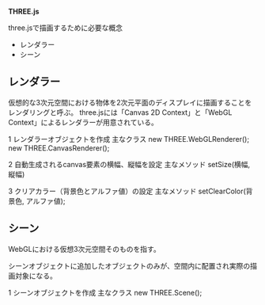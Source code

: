 **THREE.js**

three.jsで描画するために必要な概念

* レンダラー
* シーン

## レンダラー
仮想的な3次元空間における物体を2次元平面のディスプレイに描画することをレンダリングと呼ぶ。
three.jsには「Canvas 2D Context」と「WebGL Context」によるレンダラーが用意されている。


1 レンダラーオブジェクトを作成
主なクラス
new THREE.WebGLRenderer(); 
new THREE.CanvasRenderer();

2 自動生成されるcanvas要素の横幅、縦幅を設定
主なメソッド
setSize(横幅, 縦幅)

3 クリアカラー（背景色とアルファ値）の設定
主なメソッド
setClearColor(背景色, アルファ値);


## シーン
WebGLにおける仮想3次元空間そのものを指す。

シーンオブジェクトに追加したオブジェクトのみが、空間内に配置され実際の描画対象になる。


1 シーンオブジェクトを作成
主なクラス
new THREE.Scene(); 
